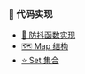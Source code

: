 <div class="learning-path">

### 🚀 代码实现

- [📝 防抖函数实现](js/debounce)
- [🗺️ Map 结构](js/map)
- [⭐ Set 集合](js/set)

</div>
